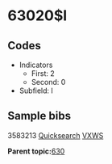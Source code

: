 # 63020$l

## Codes

-   Indicators
    -   First: 2
    -   Second: 0
-   Subfield: l

## Sample bibs

3583213 [Quicksearch](https://search.library.yale.edu/catalog/3583213) [VXWS](http://prodorbis.library.yale.edu:7014/vxws/GetHoldingsService?bibId=3583213)

**Parent topic:**[630](../../tags/630/630.md)

